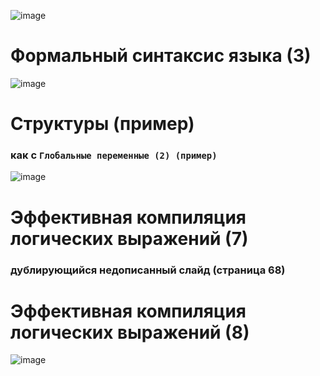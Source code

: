 ![image](https://github.com/AngelicHedgehog/BMSTU-Implementation-of-Programming-Language-Abstractions/assets/102258145/281d4f99-b60b-40f6-aadf-986b0c662917)

# Формальный синтаксис языка (3)
![image](https://github.com/AngelicHedgehog/BMSTU-Implementation-of-Programming-Language-Abstractions/assets/102258145/cf590ba7-5e39-451d-a223-8f2ba015ee32)

# Структуры (пример)
### как с `Глобальные переменные (2) (пример)`
![image](https://github.com/AngelicHedgehog/BMSTU-Implementation-of-Programming-Language-Abstractions/assets/102258145/0372047b-78a7-4543-b07e-c0773acdd5c7)

# Эффективная компиляция логических выражений (7)
### дублирующийся недописанный слайд (страница 68)

# Эффективная компиляция логических выражений (8)
![image](https://github.com/AngelicHedgehog/BMSTU-Implementation-of-Programming-Language-Abstractions/assets/102258145/9e38657d-a054-40dd-8b20-9bbe898dc7b7)
